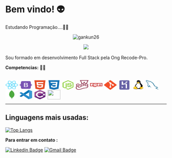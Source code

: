 # Bem vindo!   👽
Estudando Programação....👨‍💻

<p align="center"> <img src="https://komarev.com/ghpvc/?username=gankun26&label=Profile%20views&color=0e75b6&style=flat" alt="gankun26" /> </p>

<p align = 'center'>   
 
<img src = "https://gidigi.com/cdn/love.gif">    

Sou formado em desenvolvimento Full Stack pela Ong Recode-Pro.

**Competencias:** 🧙‍♂️     

 <div style="display: inline_block"><br>
  <img align="center" height="30" width="40" src="https://github.com/devicons/devicon/blob/master/icons/react/react-original.svg">
  <img align="center" height="30" width="40" src="https://github.com/devicons/devicon/blob/master/icons/bootstrap/bootstrap-plain.svg">
  <img align="center" height="30" width="40" src="https://github.com/devicons/devicon/blob/master/icons/html5/html5-plain.svg">
   <img align="center" height="30" width="40" src="https://github.com/devicons/devicon/blob/master/icons/css3/css3-plain.svg">
   <img align="center" height="30" width="40" src="https://github.com/devicons/devicon/blob/master/icons/nodejs/nodejs-plain.svg">
   <img align="center" height="30" width="40" src="https://github.com/devicons/devicon/blob/master/icons/jest/jest-plain.svg">
   <img align="center" height="30" width="40" src="https://github.com/devicons/devicon/blob/master/icons/npm/npm-original-wordmark.svg">
  <img align="center" height="30" width="40" src="https://github.com/devicons/devicon/blob/master/icons/git/git-plain.svg">
  <img align="center" height="30" width="40" src="https://github.com/devicons/devicon/blob/master/icons/heroku/heroku-plain.svg">
  <img align="center" height="30" width="40" src="https://github.com/devicons/devicon/blob/master/icons/linux/linux-original.svg">
  <img align="center" height="30" width="40" src="https://github.com/devicons/devicon/blob/master/icons/mysql/mysql-plain.svg">
  <img align="center" height="30" width="40" src="https://github.com/devicons/devicon/blob/master/icons/mongodb/mongodb-plain.svg">
  <img align="center" height="30" width="40" src="https://github.com/devicons/devicon/blob/master/icons/vscode/vscode-original.svg">
  <img align="center" height="30" width="40" src="https://github.com/devicons/devicon/blob/master/icons/csharp/csharp-original.svg">
  <img align="center" height="30" width="40" src="https://github.com/devicons/devicon/blob/master/icons/knockout/knockout-original.svg">
</div>

------------------------------------------------------------------------------------------------------------------------------------------------------------------------------
## Linguagens mais usadas:     

<p align = 'center'>  
  
[![Top Langs](https://github-readme-stats.vercel.app/api/top-langs/?username=gankun26&layout=compact)](https://github.com/gankun26?tab=repositories)

**Para entrar em contato :**

[![Linkedin Badge](https://img.shields.io/badge/-Alan%20Santana-6633cc?style=flat-square&logo=Linkedin&logoColor=white&link=https://www.linkedin.com/in/alan-santana-0644b915b/)](https://www.linkedin.com/in/alan-santana-0644b915b/) 
[![Gmail Badge](https://img.shields.io/badge/-alansf.nsantana@gmail.com-6633cc?style=flat-square&logo=Gmail&logoColor=white&link=mailto:alansf.nsantana@gmail.com)](alansf.nsantana@gmail.com)    
  





